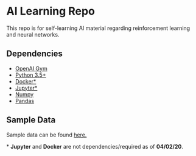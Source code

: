 # AI Learning Repo
This repo is for self-learning AI material regarding reinforcement learning and neural networks.

## Dependencies
* [OpenAI Gym](https://gym.openai.com/docs/)
* [Python 3.5+](https://www.python.org/downloads/)
* [Docker\*](https://www.docker.com/products/docker-desktop)
* [Jupyter\*](https://jupyter.org/install)
* [Numpy](https://numpy.org/)
* [Pandas](https://pandas.pydata.org/)

## Sample Data
Sample data can be found [here.](https://drive.google.com/drive/folders/1vfaa47zkWgz2Mtsi1_-B-oqUkIuxhUjq?usp=sharing)

\* **Jupyter** and **Docker** are not dependencies/required as of **04/02/20**.